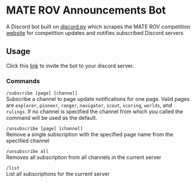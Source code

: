 # MATE ROV Announcements Bot
A Discord bot built on [discord.py](https://github.com/Rapptz/discord.py) which scrapes the MATE ROV competition [website](https://materovcompetition.org/) for competition updates and notifies subscribed Discord servers
## Usage
Click this [link](https://discord.com/api/oauth2/authorize?client_id=1049374366875521065&permissions=2147534848&scope=bot%20applications.commands) to invite the bot to your discord server.
### Commands
`/subscribe [page] [channel]`  
Subscribe a channel to page update notifications for one page. Valid pages are `explorer`, `pioneer`, `ranger`, `navigator`, `scout`, `scoring`, `worlds`, and `rulings`. If no channel is specified the channel from which you called the command will be used as the default.

`/unsubscribe [page] [channel]`  
Remove a single subscription with the specified page name from the specified channel

`/unsubscribe all`  
Removes all subscription from all channels in the current server

`/list`  
List all subscriptions for the current server
